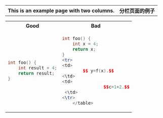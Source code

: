 

<table>
<tr>
<th> This is an example page with two columns. </th>
<th> 分栏页面的例子 </th>
</tr>





<table>
<tr>
<th> Good </th>
<th> Bad </th>
</tr>
<tr>
<td>

```c++
int foo() {
    int result = 4;
    return result;
}
```

</td>
<td>

```c++
int foo() { 
    int x = 4;
    return x;
}
<tr>
<td>
        $$ y=f(x).$$
<\td>
<td>
                $$c=1+2.$$
 <\td>
<\tr>
    </table>

